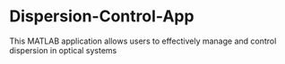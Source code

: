 # Dispersion-Control-App
This MATLAB application allows users to effectively manage and control dispersion in optical systems
